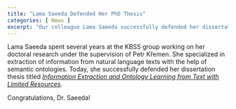 ```yaml
---
title: "Lama Saeeda Defended Her PhD Thesis"
categories: [ News ]
excerpt: "Our colleague Lama Saeeda successfully defended her dissertation thesis today."
---
```


Lama Saeeda spent several years at the KBSS group working on her doctoral research under the supervision of Petr Křemen.
She specialized in extraction of information from natural language texts with the help of semantic ontologies.
Today, she successfully defended her dissertation thesis titled
[_Information Extraction and Ontology Learning from Text with Limited Resources_](https://dspace.cvut.cz/bitstream/handle/10467/110838/F3-D-2023-Saeeda-Lama-DissertationThesis_LamaSaeeda.pdf).

Congratulations, Dr. Saeeda!
